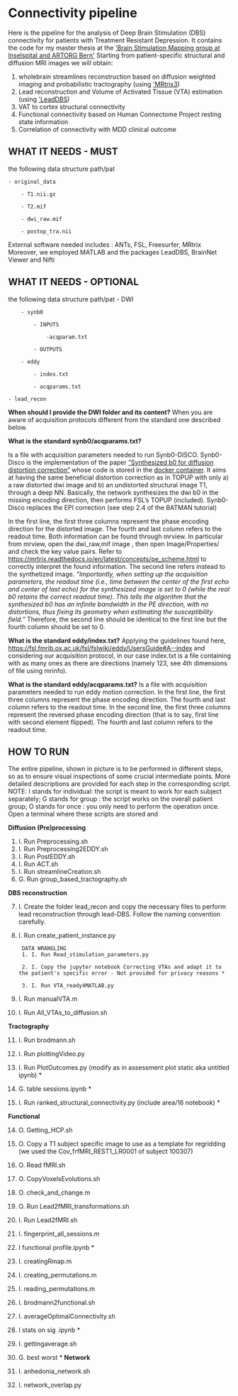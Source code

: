 # Connectivity pipeline

Here is the pipeline for the analysis of Deep Brain Stimulation (DBS) connectivity for patients with Treatment Resistant Depression.
It contains the code for my master thesis at the ['Brain Stimulation Mapping group at Inselspital and ARTORG Bern'](https://www.brainstimmapping.science/)
Starting from patient-specific structural and diffusion MRI images we will obtain:  

1. wholebrain streamlines reconstruction based on diffusion weighted imaging and probabilistic tractography (using ['MRtrix3](https://github.com/MRtrix3/mrtrix3))
2. Lead reconstruction and Volume of Activated Tissue (VTA) estimation (using ['LeadDBS](https://github.com/netstim/leaddbs))
3. VAT to cortex structural connectivity
4. Functional connectivity based on Human Connectome Project resting state information
5. Correlation of connectivity with MDD clinical outcome

## WHAT IT NEEDS - MUST
the following data structure
path/pat

    - original_data

        - T1.nii.gz         

        - T2.mif

        - dwi_raw.mif

        - postop_tra.nii

External software needed includes : ANTs, FSL, Freesurfer, MRtrix
Moreover, we employed MATLAB and the packages LeadDBS, BrainNet Viewer and Nifti

## WHAT IT NEEDS - OPTIONAL
the following data structure
path/pat
    - DWI 

        - synb0

            - INPUTS

                -acqparam.txt 

            - OUTPUTS

        - eddy

            - index.txt    

            - acqparams.txt    

    - lead_recon

**When should I provide the DWI folder and its content?**
When you are aware of acquisition protocols different from the standard one described below.

**What is the standard synb0/acqparams.txt?**

Is a file with acquisition parameters needed to run Synb0-DISCO.
Synb0-Disco is the implementation of the paper [“Synthesized b0 for diffusion distortion correction”](https://pubmed.ncbi.nlm.nih.gov/31075422/) whose code is stored in the [docker container](https://hub.docker.com/r/hansencb/synb0).
It aims at having the same beneficial distortion correction as in TOPUP with only a) a raw distorted dwi image and b) an undistorted structural image T1, through a deep NN.
Basically, the network synthesizes the dwi b0 in the missing encoding direction, then performs FSL’s TOPUP (included). 
Synb0-Disco replaces the EPI  correction (see step 2.4 of the BATMAN tutorial)

In the first line, the first three columns represent the phase encoding direction for the distorted image. The fourth and last column refers to the readout time. Both information can be found through mrview. In particular from mrview, open the dwi_raw,mif image , then open Image/Properties/ and check the key value pairs. Refer to https://mrtrix.readthedocs.io/en/latest/concepts/pe_scheme.html to correctly interpret the found information.
The second line refers instead to the synthetized image.
_“Importantly, when setting up the acquisition parameters, the readout time (i.e., time between the center of the first echo and center of last echo) for the synthesized image is set to 0 (while the real b0 retains the correct readout time). This tells the algorithm that the synthesized b0 has an infinite bandwidth in the PE direction, with no distortions, thus fixing its geometry when estimating the susceptibility field.”_
Therefore, the second line should be identical to the first line but the fourth column should be set to 0.

**What is the standard eddy/index.txt?**
Applying the guidelines found here, https://fsl.fmrib.ox.ac.uk/fsl/fslwiki/eddy/UsersGuide#A--index and considering our acquisition protocol, in our case index.txt is a file containing with as many ones as there are directions (namely 123, see 4th dimensions of file using mrinfo).

**What is the standard eddy/acqparams.txt?**
Is a file with acquisition parameters needed to run eddy motion correction. 
In the first line, the first three columns represent the phase encoding direction. The fourth and last column refers to the readout time.
In the second line, the first three columns represent the reversed phase encoding direction (that is to say, first line with second element flipped). The fourth and last column refers to the readout time.

## HOW TO RUN
The entire pipeline, shown in picture is to be performed in different steps, so as to ensure visual inspections of some crucial intermediate points.
More detailed descriptions are provided for each step in the corresponding script.
NOTE: 
I stands for individual: the script is meant to work for each subject separately; 
G stands for group : the script works on the overall patient group;
O stands for once : you only need to perform the operation once.
Open a terminal where these scripts are stored and

**Diffusion (Pre)processing**
1. I. Run Preprocessing.sh
2. I. Run Preprocessing2EDDY.sh
3. I. Run PostEDDY.sh
4. I. Run ACT.sh
5. I. Run streamlineCreation.sh
6. G. Run group_based_tractography.sh

**DBS reconstruction**

7. I. Create the folder lead_recon and copy the necessary files to perform lead reconstruction through lead-DBS. Follow the naming convention carefully.

8. I. Run create_patient_instance.py

        DATA WRANGLING 
        1. I. Run Read_stimulation_parameters.py

        2. I. Copy the jupyter notebook Correcting VTAs and adapt it to the patient's specific error - Not provided for privacy reasons *

        3. I. Run VTA_ready4MATLAB.py

9. I. Run manualVTA.m

10. I. Run All_VTAs_to_diffusion.sh 

**Tractography** 

11. I. Run brodmann.sh 

12. I. Run plottingVideo.py 

13. I. Run PlotOutcomes.py (modify as in assessment plot static aka untitled ipynb) *

14. G. table sessions.ipynb *

15. I. Run ranked_structural_connectivity.py (include area/16 notebook) *

**Functional**

14. O. Getting_HCP.sh

15. O. Copy a T1 subject specific image to use as a template for regridding (we used the Cov_frfMRI_REST1_LR0001 of subject 100307)

16. O. Read fMRI.sh

17. O. CopyVoxelsEvolutions.sh

18. O. check_and_change.m

19. O. Run Lead2fMRI_transformations.sh

20. I. Run Lead2fMRI.sh

21. I. fingerprint_all_sessions.m

22. I functional profile.ipynb *

22. I. creatingRmap.m

23. I. creating_permutations.m

24. I. reading_permutations.m

25. I. brodmann2functional.sh 

26. I. averageOptimalConnectivity.sh

27. I stats on sig .ipynb *

27. I. gettingaverage.sh

28. G. best worst *
**Network**

28. I. anhedonia_network.sh

29. I. network_overlap.py